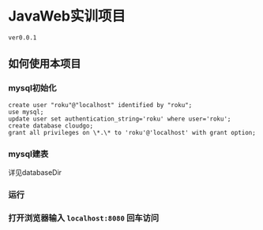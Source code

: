 # JavaWeb实训项目  
  
  `ver0.0.1  `
    
## 如何使用本项目
###  mysql初始化
    create user "roku"@"localhost" identified by "roku";
    use mysql;
    update user set authentication_string='roku' where user='roku';
    create database cloudgo;
    grant all privileges on \*.\* to 'roku'@'localhost' with grant option;
  
### mysql建表  
  详见databaseDir  
  
### 运行  
  
### 打开浏览器输入 `localhost:8080` 回车访问
